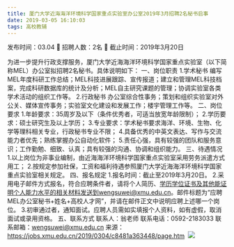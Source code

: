 ```yaml
---
title: 厦门大学近海海洋环境科学国家重点实验室办公室2019年3月招聘2名秘书启事
date: 2019-03-05 16:10:03
tags: 高校教辅
---
```

发布时间：03.04   🌟   招聘人数：2名   🌈   截止时间：2019年3月20日
<!-- more -->
为进一步提升行政支撑服务，厦门大学近海海洋环境科学国家重点实验室（以下简称MEL）办公室拟招聘2名秘书。具体说明如下：
一、岗位职责
1.学术秘书
编写MEL年度科研工作总结；MEL科技进展跟踪、宣传报道；建立和管理MEL科技档案，完成科研数据库的统计及分析；MEL自主研究课题的管理；协调实验室各类学术活动的组织工作等。
2.行政秘书
办公室综合性事务；策划和组织实验室对外公关、媒体宣传事务；实验室文化建设和发展工作；楼宇管理工作等。
二、岗位要求
1.年龄要求：35周岁及以下（条件优秀者，可适当放宽年龄限制）；
2.学历要求：硕士研究生及以上学历；
3.专业要求：学术秘书要求海洋、环境、生物、化学等理科相关专业，行政秘书专业不限；
4.具备优秀的中英文表达、写作与交流能力者优先；熟练掌握办公自动化软件；
5.责任心强，具有较强的团队和服务意识；工作勤勉、细致、认真；具有较强的沟通、协调和组织能力。
三、待遇情况
1.以上岗位为非事业编制，由近海海洋环境科学国家重点实验室采用劳务派遣方式用工；
2.按规定参加社保，工资和福利待遇参照厦门大学近海海洋环境科学国家重点实验室相关规定。
四、报名规定
1.报名时间：截止至2019年3月20日。
2.采用电子邮件方式报名，符合应聘条件者，请将个人简历、学历学位证书及其他能证明个人能力水平的相关材料发送到wengsuwei@xmu.edu.cn。邮件标题为“应聘MEL办公室秘书+姓名+高校人才网”，并请在邮件正文中说明应聘上述哪一个岗位。
3.初审通过者，通知面试。应聘人员需如实填报个人资料，如有虚假，取消面试或录用资格。
五、联系方式
联系人：翁老师
联系电话：0592-2183033
联系邮箱：wengsuwei@xmu.edu.cn
来源：
https://jobs.xmu.edu.cn/2019/0304/c8481a363448/page.htm
 ![](https://cdn.weiweiblog.cn/20181015134814.png)